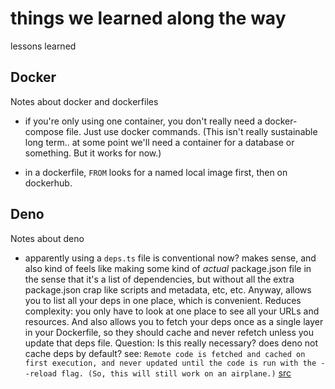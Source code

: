 # things we learned along the way

lessons learned

## Docker

Notes about docker and dockerfiles

- if you're only using one container, you don't really need a docker-compose file. Just use docker commands. (This isn't really sustainable long term.. at some point we'll need a container for a database or something. But it works for now.)

- in a dockerfile, `FROM` looks for a named local image first, then on dockerhub.

## Deno

Notes about deno

- apparently using a `deps.ts` file is conventional now? makes sense, and also kind of feels like making some kind of *actual* package.json file in the sense that it's a list of dependencies, but without all the extra package.json crap like scripts and metadata, etc, etc. Anyway, allows you to list all your deps in one place, which is convenient. Reduces complexity: you only have to look at one place to see all your URLs and resources. And also allows you to fetch your deps once as a single layer in your Dockerfile, so they should cache and never refetch unless you update that deps file. Question: Is this really necessary? does deno not cache deps by default? see: `Remote code is fetched and cached on first execution, and never updated until the code is run with the --reload flag. (So, this will still work on an airplane.)` [src](https://deno.land/std/manual.md#other-key-behaviors)
